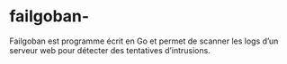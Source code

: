 # failgoban-
Failgoban est programme écrit en Go et permet de scanner les logs d’un serveur web pour détecter des tentatives d’intrusions.
